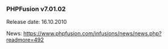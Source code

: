 ### PHPFusion v7.01.02
Release date: 16.10.2010

News: https://www.phpfusion.com/infusions/news/news.php?readmore=492
